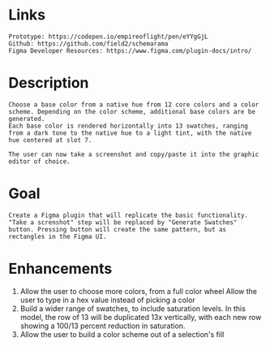 # Links
	Prototype: https://codepen.io/empireoflight/pen/eYYgGjL
	Github: https://github.com/field2/schemarama
	Figma Developer Resources: https://www.figma.com/plugin-docs/intro/

# Description
	Choose a base color from a native hue from 12 core colors and a color scheme. Depending on the color scheme, additional base colors are be generated.
	Each base color is rendered horizontally into 13 swatches, ranging from a dark tone to the native hue to a light tint, with the native hue centered at slot 7. 

	The user can now take a screenshot and copy/paste it into the graphic editor of choice.

# Goal
	Create a Figma plugin that will replicate the basic functionality. "Take a screnshot" step will be replaced by "Generate Swatches" button. Pressing button will create the same pattern, but as rectangles in the Figma UI.

# Enhancements
1.	Allow the user to choose more colors, from a full color wheel
Allow the user to type in a hex value instead of picking a color
2.	Build a wider range of swatches, to include saturation levels. In this model, the row of 13 will be duplicated 13x vertically, with each new row showing a 100/13 percent reduction in saturation. 
3. Allow the user to build a color scheme out of a selection's fill